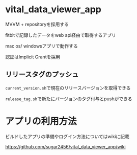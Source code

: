 # vital_data_viewer_app

MVVM + repositoryを採用する

fitbitで記録したデータをweb api経由で取得するアプリ

mac os/ windowsアプリで動作する

認証はImplicit Grantを採用

## リリースタグのプッシュ
`current_version.sh`で現在のリリースバージョンを取得できる

`release_tag.sh`で新たにバージョンのタグ付与とpushができる

# アプリの利用方法

ビルドしたアプリの準備やログイン方法についてはwikiに記載

https://github.com/sugar2456/vital_data_viewer_app/wiki
